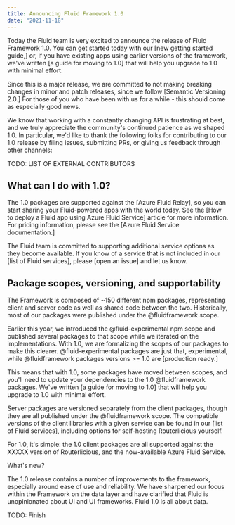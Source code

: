 ```yaml
---
title: Announcing Fluid Framework 1.0
date: "2021-11-18"
---
```



Today the Fluid team is very excited to announce the release of Fluid Framework 1.0. You can get started today with our
[new getting started guide,] or, if you have existing apps using earlier versions of the framework, we've written [a guide for moving to 1.0] that will help you upgrade to 1.0 with minimal effort.

Since this is a major release, we are committed to not making breaking changes in minor and patch releases, since we follow [Semantic Versioning 2.0.] For those of you who have been with us for a while - this should come as especially good news.

We know that working with a constantly changing API is frustrating at best, and we truly appreciate the community's continued patience as we shaped 1.0. In particular, we'd like to thank the following folks for contributing to our 1.0 release by filing issues, submitting PRs, or giving us feedback through other channels:

TODO: LIST OF EXTERNAL CONTRIBUTORS

## What can I do with 1.0?

The 1.0 packages are supported against the [Azure Fluid Relay], so you can start sharing your Fluid-powered apps with the world today. See the [How to deploy a Fluid app using Azure Fluid Service] article for more information. For pricing information, please see the [Azure Fluid Service documentation.]

The Fluid team is committed to supporting additional service options as they become available. If you know of a service that is not included in our [list of Fluid services], please [open an issue] and let us know.

## Package scopes, versioning, and supportability

The Framework is composed of ~150 different npm packages, representing client and server code as well as shared code between the two. Historically, most of our packages were published under the @fluidframework scope.

Earlier this year, we introduced the @fluid-experimental npm scope and published several packages to that scope while we iterated on the implementations. With 1.0, we are formalizing the scopes of our packages to make this clearer. @fluid-experimental packages are just that, experimental, while @fluidframework packages versions >= 1.0 are [production ready.]

This means that with 1.0, some packages have moved between scopes, and you'll need to update your dependencies to the 1.0 @fluidframework packages. We've written [a guide for moving to 1.0] that will help you upgrade to 1.0 with minimal effort.

Server packages are versioned separately from the client packages, though they are all published under the @fluidframework scope. The compatible versions of the client libraries with a given service can be found in our [list of Fluid services], including options for self-hosting Routerlicious yourself.

For 1.0, it's simple: the 1.0 client packages are all supported against the XXXXX version of Routerlicious, and the now-available Azure Fluid Service.

What's new?

The 1.0 release contains a number of improvements to the framework, especially around ease of use and reliability. We have sharpened our focus within the Framework on the data layer and have clarified that Fluid is unopinionated about UI and UI frameworks. Fluid 1.0 is all about data.

TODO: Finish
